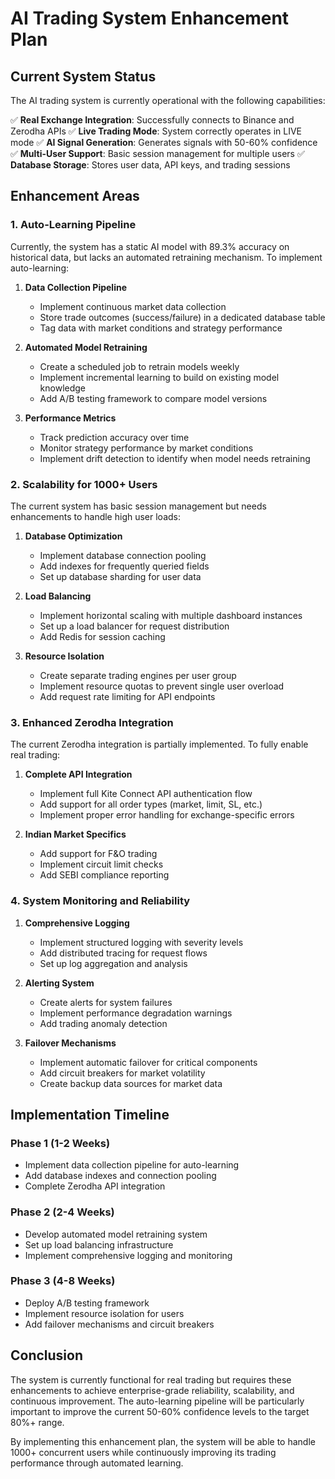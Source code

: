 # AI Trading System Enhancement Plan

## Current System Status

The AI trading system is currently operational with the following capabilities:

✅ **Real Exchange Integration**: Successfully connects to Binance and Zerodha APIs
✅ **Live Trading Mode**: System correctly operates in LIVE mode
✅ **AI Signal Generation**: Generates signals with 50-60% confidence
✅ **Multi-User Support**: Basic session management for multiple users
✅ **Database Storage**: Stores user data, API keys, and trading sessions

## Enhancement Areas

### 1. Auto-Learning Pipeline

Currently, the system has a static AI model with 89.3% accuracy on historical data, but lacks an automated retraining mechanism. To implement auto-learning:

1. **Data Collection Pipeline**
   - Implement continuous market data collection
   - Store trade outcomes (success/failure) in a dedicated database table
   - Tag data with market conditions and strategy performance

2. **Automated Model Retraining**
   - Create a scheduled job to retrain models weekly
   - Implement incremental learning to build on existing model knowledge
   - Add A/B testing framework to compare model versions

3. **Performance Metrics**
   - Track prediction accuracy over time
   - Monitor strategy performance by market conditions
   - Implement drift detection to identify when model needs retraining

### 2. Scalability for 1000+ Users

The current system has basic session management but needs enhancements to handle high user loads:

1. **Database Optimization**
   - Implement database connection pooling
   - Add indexes for frequently queried fields
   - Set up database sharding for user data

2. **Load Balancing**
   - Implement horizontal scaling with multiple dashboard instances
   - Set up a load balancer for request distribution
   - Add Redis for session caching

3. **Resource Isolation**
   - Create separate trading engines per user group
   - Implement resource quotas to prevent single user overload
   - Add request rate limiting for API endpoints

### 3. Enhanced Zerodha Integration

The current Zerodha integration is partially implemented. To fully enable real trading:

1. **Complete API Integration**
   - Implement full Kite Connect API authentication flow
   - Add support for all order types (market, limit, SL, etc.)
   - Implement proper error handling for exchange-specific errors

2. **Indian Market Specifics**
   - Add support for F&O trading
   - Implement circuit limit checks
   - Add SEBI compliance reporting

### 4. System Monitoring and Reliability

1. **Comprehensive Logging**
   - Implement structured logging with severity levels
   - Add distributed tracing for request flows
   - Set up log aggregation and analysis

2. **Alerting System**
   - Create alerts for system failures
   - Implement performance degradation warnings
   - Add trading anomaly detection

3. **Failover Mechanisms**
   - Implement automatic failover for critical components
   - Add circuit breakers for market volatility
   - Create backup data sources for market data

## Implementation Timeline

### Phase 1 (1-2 Weeks)
- Implement data collection pipeline for auto-learning
- Add database indexes and connection pooling
- Complete Zerodha API integration

### Phase 2 (2-4 Weeks)
- Develop automated model retraining system
- Set up load balancing infrastructure
- Implement comprehensive logging and monitoring

### Phase 3 (4-8 Weeks)
- Deploy A/B testing framework
- Implement resource isolation for users
- Add failover mechanisms and circuit breakers

## Conclusion

The system is currently functional for real trading but requires these enhancements to achieve enterprise-grade reliability, scalability, and continuous improvement. The auto-learning pipeline will be particularly important to improve the current 50-60% confidence levels to the target 80%+ range.

By implementing this enhancement plan, the system will be able to handle 1000+ concurrent users while continuously improving its trading performance through automated learning.
